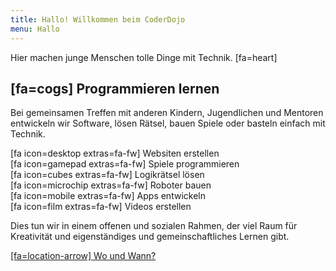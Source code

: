```yaml
---
title: Hallo! Willkommen beim CoderDojo
menu: Hallo
---
```


Hier machen junge Menschen tolle Dinge mit Technik. [fa=heart]

## [fa=cogs] Programmieren lernen

Bei gemeinsamen Treffen mit anderen Kindern, Jugendlichen und Mentoren entwickeln wir Software, lösen Rätsel, bauen Spiele oder basteln einfach mit Technik.

<div class="highlight">
[fa icon=desktop extras=fa-fw] Websiten erstellen
<br>
[fa icon=gamepad extras=fa-fw] Spiele programmieren
<br>
[fa icon=cubes extras=fa-fw] Logikrätsel lösen
<br>
[fa icon=microchip extras=fa-fw] Roboter bauen
<br>
[fa icon=mobile extras=fa-fw] Apps entwickeln
<br>
[fa icon=film extras=fa-fw] Videos erstellen
</div>

Dies tun wir in einem offenen und sozialen Rahmen, der viel Raum für Kreativität und eigenständiges und gemeinschaftliches Lernen gibt.

[[fa=location-arrow] Wo und Wann?](/mitmachen/teilnehmer?classes=action,cd-green)
